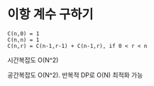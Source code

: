 # 이항 계수 구하기

```
C(n,0) = 1
C(n,n) = 1
C(n,r) = C(n-1,r-1) + C(n-1,r), if 0 < r < n
```

시간복잡도 O(N^2)

공간복잡도 O(N^2). 반복적 DP로 O(N) 최적화 가능
